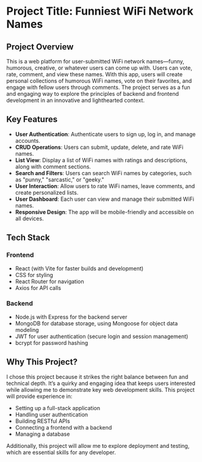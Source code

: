 # Project Title: Funniest WiFi Network Names

## Project Overview
This is a web platform for user-submitted WiFi network names—funny, humorous, creative, or whatever users can come up with. Users can vote, rate, comment, and view these names. With this app, users will create personal collections of humorous WiFi names, vote on their favorites, and engage with fellow users through comments. The project serves as a fun and engaging way to explore the principles of backend and frontend development in an innovative and lighthearted context.

## Key Features
- **User Authentication**: Authenticate users to sign up, log in, and manage accounts.
- **CRUD Operations**: Users can submit, update, delete, and rate WiFi names.
- **List View**: Display a list of WiFi names with ratings and descriptions, along with comment sections.
- **Search and Filters**: Users can search WiFi names by categories, such as "punny," "sarcastic," or "geeky."
- **User Interaction**: Allow users to rate WiFi names, leave comments, and create personalized lists.
- **User Dashboard**: Each user can view and manage their submitted WiFi names.
- **Responsive Design**: The app will be mobile-friendly and accessible on all devices.

## Tech Stack
### Frontend
- React (with Vite for faster builds and development)
- CSS for styling
- React Router for navigation
- Axios for API calls

### Backend
- Node.js with Express for the backend server
- MongoDB for database storage, using Mongoose for object data modeling
- JWT for user authentication (secure login and session management)
- bcrypt for password hashing

## Why This Project?
I chose this project because it strikes the right balance between fun and technical depth. It’s a quirky and engaging idea that keeps users interested while allowing me to demonstrate key web development skills. This project will provide experience in:
- Setting up a full-stack application
- Handling user authentication
- Building RESTful APIs
- Connecting a frontend with a backend
- Managing a database

Additionally, this project will allow me to explore deployment and testing, which are essential skills for any developer.
